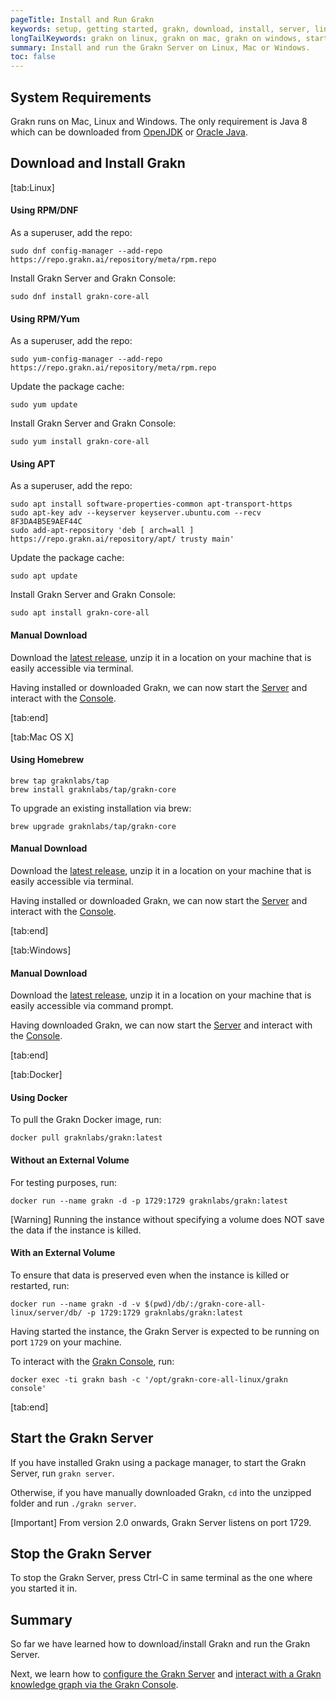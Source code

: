 ```yaml
---
pageTitle: Install and Run Grakn
keywords: setup, getting started, grakn, download, install, server, linux, mac, windows, docker
longTailKeywords: grakn on linux, grakn on mac, grakn on windows, start grakn server
summary: Install and run the Grakn Server on Linux, Mac or Windows.
toc: false
---
```


## System Requirements
Grakn runs on Mac, Linux and Windows. The only requirement is Java 8 which can be downloaded from [OpenJDK](http://openjdk.java.net/install/) or [Oracle Java](https://www.oracle.com/technetwork/java/javase/downloads/jdk8-downloads-2133151.html).

## Download and Install Grakn

<div class="tabs light">
[tab:Linux]
  
#### Using RPM/DNF

As a superuser, add the repo:
```
sudo dnf config-manager --add-repo https://repo.grakn.ai/repository/meta/rpm.repo
```

Install Grakn Server and Grakn Console:
```
sudo dnf install grakn-core-all
```


#### Using RPM/Yum

As a superuser, add the repo:
```
sudo yum-config-manager --add-repo https://repo.grakn.ai/repository/meta/rpm.repo
```

Update the package cache:
```
sudo yum update
```

Install Grakn Server and Grakn Console:
```
sudo yum install grakn-core-all
```

#### Using APT

As a superuser, add the repo:
```
sudo apt install software-properties-common apt-transport-https
sudo apt-key adv --keyserver keyserver.ubuntu.com --recv 8F3DA4B5E9AEF44C
sudo add-apt-repository 'deb [ arch=all ] https://repo.grakn.ai/repository/apt/ trusty main'
```

Update the package cache:
```
sudo apt update
```

Install Grakn Server and Grakn Console:
```
sudo apt install grakn-core-all
```

#### Manual Download

Download the [latest release](https://github.com/graknlabs/grakn/releases), unzip it in a location on your machine that is easily accessible via terminal.

Having installed or downloaded Grakn, we can now start the [Server](#start-the-grakn-server) and interact with the [Console](../02-running-grakn/02-console.md).

[tab:end]

[tab:Mac OS X]

#### Using Homebrew
```
brew tap graknlabs/tap
brew install graknlabs/tap/grakn-core
```

To upgrade an existing installation via brew:
```
brew upgrade graknlabs/tap/grakn-core
```

#### Manual Download
Download the [latest release](https://github.com/graknlabs/grakn/releases), unzip it in a location on your machine that is easily accessible via terminal.

Having installed or downloaded Grakn, we can now start the [Server](#start-the-grakn-server) and interact with the [Console](../02-running-grakn/02-console.md).

[tab:end]

[tab:Windows]

#### Manual Download
Download the [latest release](https://github.com/graknlabs/grakn/releases), unzip it in a location on your machine that is easily accessible via command prompt.

Having downloaded Grakn, we can now start the [Server](#start-the-grakn-server) and interact with the [Console](../02-running-grakn/02-console.md).

[tab:end]


[tab:Docker]

#### Using Docker

To pull the Grakn Docker image, run:

```
docker pull graknlabs/grakn:latest
```

#### Without an External Volume

For testing purposes, run:
```
docker run --name grakn -d -p 1729:1729 graknlabs/grakn:latest
```

<div class="note">
[Warning]
Running the instance without specifying a volume does NOT save the data if the instance is killed.
</div>

#### With an External Volume

To ensure that data is preserved even when the instance is killed or restarted, run:

```
docker run --name grakn -d -v $(pwd)/db/:/grakn-core-all-linux/server/db/ -p 1729:1729 graknlabs/grakn:latest
```

Having started the instance, the Grakn Server is expected to be running on port `1729` on your machine.

To interact with the [Grakn Console](../02-running-grakn/02-console.md), run:

```
docker exec -ti grakn bash -c '/opt/grakn-core-all-linux/grakn console'
```
[tab:end]
</div>

## Start the Grakn Server
If you have installed Grakn using a package manager, to start the Grakn Server, run `grakn server`.

Otherwise, if you have manually downloaded Grakn, `cd` into the unzipped folder and run `./grakn server`.

<div class="note">
[Important]
From version 2.0 onwards, Grakn Server listens on port 1729.
</div>

## Stop the Grakn Server
To stop the Grakn Server, press Ctrl-C in same terminal as the one where you started it in.


## Summary
So far we have learned how to download/install Grakn and run the Grakn Server.

Next, we learn how to [configure the Grakn Server](../02-running-grakn/03-configuration.md) and [interact with a Grakn knowledge graph via the Grakn Console](../02-running-grakn/02-console.md).
